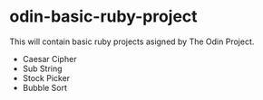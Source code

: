 # odin-basic-ruby-project

This will contain basic ruby projects asigned by The Odin Project.
- Caesar Cipher
- Sub String
- Stock Picker
- Bubble Sort